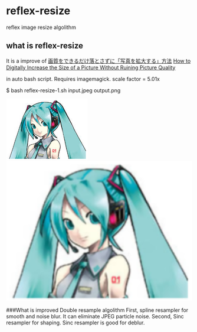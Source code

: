 # reflex-resize
reflex image resize algolithm

## what is reflex-resize
It is a improve of
[画質をできるだけ落とさずに「写真を拡大する」方法](https://www.lifehacker.jp/2017/02/170204_20170204_picture_size.html)
[How to Digitally Increase the Size of a Picture Without Ruining Picture Quality](https://www.makeuseof.com/tag/how-to-digitally-increase-the-size-of-a-picture-without-ruining-picture-quality/)

in auto bash script.
Requires imagemagick.
scale factor = 5.01x

$ bash reflex-resize-1.sh input.jpeg output.png

![original](miku-noisy.png "ORIGINAL")
![reflex-resize applied](miku-noisy-5x.png "reflex-resize applied")

###What is improved
Double resample algolithm
First, spline resampler for smooth and noise blur.
It can eliminate JPEG particle noise.
Second, Sinc resampler for shaping.
Sinc resampler is good for deblur.
